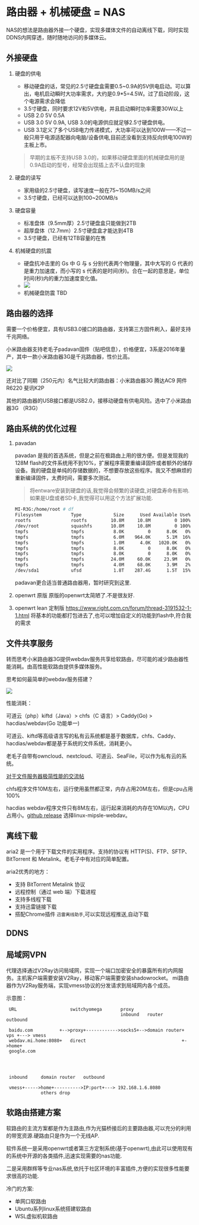 # 路由器 + 机械硬盘 = NAS

NAS的想法是路由器外接一个硬盘，实现多媒体文件的自动离线下载，同时实现DDNS内网穿透，随时随地访问的多媒体云。

## 外接硬盘

1. 硬盘的供电
   - 移动硬盘的话，常见的2.5寸硬盘盒‍需要0.5~0.9A的5V供电启动。可以算出，电机启动瞬时大功率需求，大约是0.9*5=4.5W。过了启动阶段，这个电源需求会降低
   - 3.5寸硬盘，同时要求12V和5V供电，并且启动瞬时功率需要30W以上
   - USB 2.0 5V 0.5A
   - USB 3.0 5V 0.9A, USB 3.0的电源供应就足够2.5寸硬盘供电。
   - USB 3.1定义了多个USB电力传递模式，大功率可以达到100W——不过一般只用于电源适配器向电脑/设备供电,目前还没看到支持反向供电100W的主板上市。
	> 早期的主板不支持USB 3.0的，如果移动硬盘里面的机械硬盘用的是0.9A启动的型号，经常会出现插上去不认盘的现象

2. 硬盘的读写
   - 家用级的2.5寸硬盘，读写速度一般在75~150MB/s之间
   - 3.5寸硬盘，已经可以达到100~200MB/s

3. 硬盘容量
   - 标准盘体（9.5mm厚）2.5寸硬盘盒‍只能做到2TB
   - 超厚盘体（12.7mm）2.5寸硬盘盒‍才能达到4TB
   - 3.5寸硬盘，已经有12TB容量的在售

4. 机械硬盘的抗震
   - 硬盘抗冲击里的 Gs 中 G 与 s 分别代表两个物理量，其中大写的 G 代表的是重力加速度，而小写的 s 代表的是时间(秒)。合在一起的意思是，单位时间(秒)内的重力加速度变化值。
   - ![](2023-01-04-14-46-02.png)
   - 机械硬盘防震 TBD

## 路由器的选择

需要一个价格便宜，具有USB3.0接口的路由器，支持第三方固件刷入，最好支持千兆网络。

小米路由器支持老毛子padavan固件（贴吧信息），价格便宜，3系是2016年量产，其中一款小米路由器3G是千兆路由器，性价比高。

![](2023-01-04-10-52-12.png)

还对比了同期（250元内）名气比较大的路由器：小米路由器3G 腾达AC9 网件R6220 斐讯K2P

其他的路由器的USB接口都是USB2.0，接移动硬盘有供电风险。选中了小米路由器3G （R3G）

## 路由系统的优化过程

1. pavadan 
   
   pavadan 是我的首选系统，但是之前在极路由上用的很方便。但是发现我的128M flash的文件系统用不到10%，扩展程序需要重编译固件或者额外的储存设备。我的硬盘是单纯的存储数据的，不想要存放这些程序。我又不想麻烦的重新编译固件，太费时间，需要多次测试。

   > 将entware安装到硬盘的话,我觉得会频繁的读硬盘,对硬盘寿命有影响.如果是U盘或者SD卡,我觉得可以用这个方法扩展功能.

   ```bash
   MI-R3G:/home/root # df
   Filesystem           Type            Size      Used Available Use% Mounted on
   rootfs               rootfs         10.8M     10.8M         0 100% /
   /dev/root            squashfs       10.8M     10.8M         0 100% /
   tmpfs                tmpfs           8.0K         0      8.0K   0% /dev
   tmpfs                tmpfs           6.0M    964.0K      5.1M  16% /etc
   tmpfs                tmpfs           1.0M      4.0K   1020.0K   0% /home
   tmpfs                tmpfs           8.0K         0      8.0K   0% /media
   tmpfs                tmpfs           8.0K         0      8.0K   0% /mnt
   tmpfs                tmpfs          24.0M     60.0K     23.9M   0% /tmp
   tmpfs                tmpfs           4.0M     68.0K      3.9M   2% /var
   /dev/sda1            ufsd            1.8T    287.4G      1.5T  15% /media/WD_2T
   ```
   padavan更合适当普通路由器用，暂时研究到这里.

2. openwrt 原版
   原版的openwrt太简陋了.不是很友好.

3. openwrt lean 定制版 https://www.right.com.cn/forum/thread-3191532-1-1.html
   将基本的功能都打包进去了,也可以增加自定义的功能到flash中,符合我的需求




## 文件共享服务


转而思考小米路由器3G提供webdav服务共享给软路由，尽可能的减少路由器性能消耗。由高性能软路由提供多媒体服务。

思考如何最简单的webdav服务搭建？

![](2023-01-05-23-27-50.png)

性能消耗：

可道云（php）kiftd（Java）> chfs（C 语言）> Caddy(Go) > hacdias/webdav(Go 功能单一)

可道云、kiftd等高级语言写的私有云系统都是基于数据库，chfs、Caddy、hacdias/webdav都是基于系统的文件系统，消耗更小。

老毛子自带有owncloud、nextcloud、可道云、SeaFile，可以作为私有云的系统。

[对于文件服务器极简性能的交流帖](https://www.v2ex.com/t/766471)

chfs程序文件10M左右，运行使用虽然都正常，内存占用20M左右，但是cpu占用100%

hacdias webdav程序文件只有8M左右，运行起来消耗的内存在10M以内，CPU占用小。[github release](https://github.com/hacdias/webdav/releases) 选择linux-mipsle-webdav。
## 离线下载

aria2 是一个用于下载文件的实用程序。支持的协议有 HTTP(S)、FTP、SFTP、BitTorrent 和 Metalink。老毛子中有对应的简单配置。

aria2优秀的地方：
- 支持 BitTorrent Metalink 协议
- 远程控制（通过 web 端）下载进程
- 支持多线程下载
- 支持迅雷链接下载
- 搭配Chrome插件 `迅雷离线助手`,可以实现远程推送,自动下载

## DDNS

## 局域网VPN

代理选择通过V2Ray访问局域网，实现一个端口加密安全的暴露所有的内网服务。主机客户端需要安装V2Ray，移动客户端需要安装shadowrocket。
mi路由器作为V2Ray服务端，实现vmess协议的分发请求到局域网内各个成员。

示意图：
```
 URL                    switchyomega       proxy
                                           inbound   router          outbound

 baidu.com          +-->proxy+------------>socks5+-->domain router+  vps +---> vmess
 webdav.mi.home:8080+   direct                                    +->home+
 google.com




 inbound     domain router   outbound

 vmess+----->home+---------->IP:port+---> 192.168.1.6.8080
             others drop
```

## 软路由搭建方案

软路由的主流方案都是作为主路由,作为光猫桥接后的主要路由器,可以充分的利用的带宽资源.硬路由只是作为一个无线AP.

软件系统一是采用openwrt或者第三方定制系统(基于openwrt),由此可以使用现有的系统中开源的各类插件,迅速实现需要的nas功能.

二是采用群辉等专业nas系统,依托于社区环境的丰富插件,方便的实现很多性能要求很高的功能.

冷门的方案:
- 单网口软路由
- Ubuntu系列linux系统搭建软路由
- WSL虚拟机软路由

